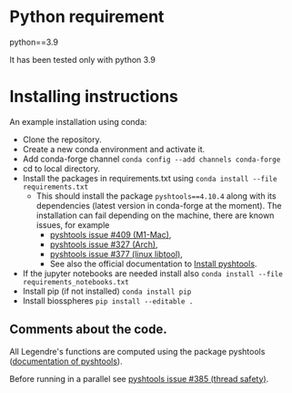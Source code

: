 # Python requirement

python==3.9

It has been tested only with python 3.9

# Installing instructions

An example installation using conda:
- Clone the repository.
- Create a new conda environment and activate it.
- Add conda-forge channel
`conda config --add channels conda-forge`
- cd to local directory.
- Install the packages in requirements.txt using
`conda install --file requirements.txt`
    - This should install the package `pyshtools==4.10.4` along with its 
dependencies (latest version in conda-forge at the moment). The installation
can fail depending on the machine, there are known issues, for example
      - [pyshtools issue #409 (M1-Mac)](https://github.com/SHTOOLS/SHTOOLS/issues/409#issuecomment-1749035288),
      - [pyshtools issue #327 (Arch)](https://github.com/SHTOOLS/SHTOOLS/issues/327#issuecomment-1531333702),
      - [pyshtools issue #377 (linux libtool)](https://github.com/SHTOOLS/SHTOOLS/issues/377#issuecomment-1531289262), 
      - See also the official documentation to [Install pyshtools](https://pypi.org/project/pyshtools/#installation).
- If the jupyter notebooks are needed install also
`conda install --file requirements_notebooks.txt`
- Install pip (if not installed)
`conda install pip`
- Install biosspheres
`pip install --editable .`


## Comments about the code.

All Legendre's functions are computed using the package pyshtools 
([documentation of pyshtools](https://shtools.github.io/SHTOOLS/index.html)).

Before running in a parallel see [pyshtools issue #385 (thread safety)](https://github.com/SHTOOLS/SHTOOLS/issues/385). 
